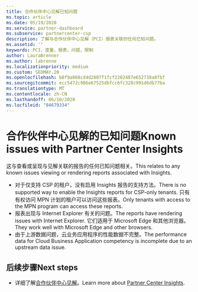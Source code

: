```yaml
---
title: 合作伙伴中心见解已知问题
ms.topic: article
ms.date: 05/19/2020
ms.service: partner-dashboard
ms.subservice: partnercenter-csp
description: 了解与合作伙伴中心见解（PCI）报表关联的任何已知问题。
ms.assetid: ''
keywords: PCI，度量，报表，问题，限制
author: LauraBrenner
ms.author: labrenne
ms.localizationpriority: medium
ms.custom: SEOMAY.20
ms.openlocfilehash: b8f9a068cd4d2807f1fcf2202487e652738a8fbf
ms.sourcegitcommit: ecc5472c986e67525dbfcc6fc328c991d6db77ba
ms.translationtype: MT
ms.contentlocale: zh-CN
ms.lasthandoff: 06/10/2020
ms.locfileid: "84679334"
---
```

# <a name="known-issues-with-partner-center-insights"></a><span data-ttu-id="121b6-104">合作伙伴中心见解的已知问题</span><span class="sxs-lookup"><span data-stu-id="121b6-104">Known issues with Partner Center Insights</span></span>

<span data-ttu-id="121b6-105">这与查看或呈现与见解关联的报告的任何已知问题相关。</span><span class="sxs-lookup"><span data-stu-id="121b6-105">This relates to any known issues viewing or rendering reports associated with Insights.</span></span>

- <span data-ttu-id="121b6-106">对于仅支持 CSP 的租户，没有启用 Insights 报告的支持方法。</span><span class="sxs-lookup"><span data-stu-id="121b6-106">There is no supported way to enable the Insights reports for CSP-only tenants.</span></span> <span data-ttu-id="121b6-107">只有有权访问 MPN 计划的租户可以访问这些报表。</span><span class="sxs-lookup"><span data-stu-id="121b6-107">Only tenants with access to the MPN program can access these reports.</span></span>
- <span data-ttu-id="121b6-108">报表出现与 Internet Explorer 有关的问题。</span><span class="sxs-lookup"><span data-stu-id="121b6-108">The reports have rendering issues with Internet Explorer.</span></span> <span data-ttu-id="121b6-109">它们适用于 Microsoft Edge 和其他浏览器。</span><span class="sxs-lookup"><span data-stu-id="121b6-109">They work well with Microsoft Edge and other browsers.</span></span>
- <span data-ttu-id="121b6-110">由于上游数据问题，云业务应用程序的性能数据不完整。</span><span class="sxs-lookup"><span data-stu-id="121b6-110">The performance data for Cloud Business Application competency is incomplete due to an upstream data issue.</span></span>

## <a name="next-steps"></a><span data-ttu-id="121b6-111">后续步骤</span><span class="sxs-lookup"><span data-stu-id="121b6-111">Next steps</span></span>

- <span data-ttu-id="121b6-112">详细了解[合作伙伴中心见解](partner-center-insights.md)。</span><span class="sxs-lookup"><span data-stu-id="121b6-112">Learn more about [Partner Center Insights](partner-center-insights.md).</span></span>
